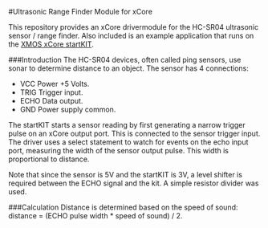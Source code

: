 #Ultrasonic Range Finder Module for xCore

This repository provides an xCore drivermodule for the HC-SR04 ultrasonic sensor / range finder.  Also included is an example application that runs on the [XMOS xCore startKIT](http://www.xmos.com/startkit).

###Introduction
The HC-SR04 devices, often called ping sensors, use sonar to determine distance to an object.  The sensor has 4 connections:
- VCC Power +5 Volts.
- TRIG Trigger input.
- ECHO Data output.
- GND Power supply common.

The startKIT starts a sensor reading by first generating a narrow trigger pulse on an xCore output port.  This is connected to the sensor trigger input.  The driver uses a select statement to watch for events on the echo input port, measuring the width of the sensor output pulse.  This width is proportional to distance.  

Note that since the sensor is 5V and the startKIT is 3V, a level shifter is required between the ECHO signal and the kit.  A simple resistor divider was used.

###Calculation
Distance is determined based on the speed of sound:  distance = (ECHO pulse width * speed of sound) / 2.



